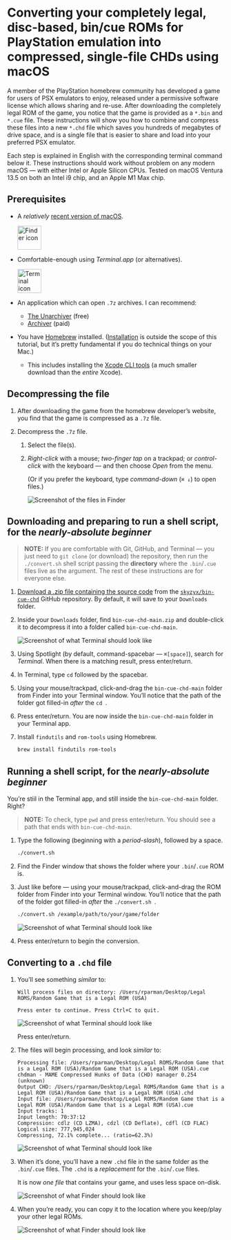 # Converting your completely legal, disc-based, bin/cue ROMs for PlayStation emulation into compressed, single-file CHDs using macOS

A member of the PlayStation homebrew community has developed a game for users of PSX emulators to enjoy, released under a permissive software license which allows sharing and re-use. After downloading the completely legal ROM of the game, you notice that the game is provided as a `*.bin` and `*.cue` file. These instructions will show you how to combine and compress these files into a new `*.chd` file which saves you hundreds of megabytes of drive space, and is a single file that is easier to share and load into your preferred PSX emulator.

Each step is explained in English with the corresponding terminal command below it. These instructions should work without problem on any modern macOS — with either Intel or Apple Silicon CPUs. Tested on macOS Ventura 13.5 on both an Intel i9 chip, and an Apple M1 Max chip.

## Prerequisites

* A _relatively_ [recent version of macOS](https://gist.github.com/skyzyx/225b59847be31b39d3d19c3a1c006862).

    <div><img src="images/finder@2x.png" alt="Finder icon" width="55"></div>

* Comfortable-enough using _Terminal.app_ (or alternatives).

    <div><img src="images/terminal@2x.png" alt="Terminal icon" width="55"></div>

* An application which can open `.7z` archives. I can recommend:

    * [The Unarchiver](https://apps.apple.com/us/app/the-unarchiver/id425424353?mt=12) (free)
    * [Archiver](https://archiverapp.com) (paid)

* You have [Homebrew](https://brew.sh) installed. ([Installation](https://mac.install.guide/homebrew/index.html) is outside the scope of this tutorial, but it’s pretty fundamental if you do technical things on your Mac.)

    * This includes installing the [Xcode CLI tools](https://mac.install.guide/homebrew/2.html) (a much smaller download than the _entire_ Xcode).

## Decompressing the file

1. After downloading the game from the homebrew developer’s website, you find that the game is compressed as a `.7z` file.

1. Decompress the `.7z` file.

    1. Select the file(s).

    1. _Right-click_ with a mouse; _two-finger tap_ on a trackpad; or _control-click_ with the keyboard — and then choose _Open_ from the menu.

        (Or if you prefer the keyboard, type _command-down_ (`⌘ ↓`) to open files.)

        ![Screenshot of the files in Finder](images/bin-cue-start@2x.png)

## Downloading and preparing to run a shell script, for the _nearly-absolute beginner_

> **NOTE:** If you are comfortable with Git, GitHub, and Terminal — you just need to `git clone` (or download) the repository, then run the `./convert.sh` shell script passing the **directory** where the `.bin`/`.cue` files live as the argument. The rest of these instructions are for everyone else.

1. [Download a .zip file containing the source code](https://github.com/skyzyx/bin-cue-chd/archive/refs/heads/main.zip) from the [`skyzyx/bin-cue-chd`](https://github.com/skyzyx/bin-cue-chd) GitHub repository. By default, it will save to your `Downloads` folder.

1. Inside your `Downloads` folder, find `bin-cue-chd-main.zip` and double-click it to decompress it into a folder called `bin-cue-chd-main`.

    ![Screenshot of what Terminal should look like](images/downloads@2x.png)

1. Using Spotlight (by default, command-spacebar — `⌘[space]`), search for _Terminal_. When there is a matching result, press enter/return.

1. In Terminal, type `cd` followed by the spacebar.

1. Using your mouse/trackpad, click-and-drag the `bin-cue-chd-main` folder from Finder into your Terminal window. You’ll notice that the path of the folder got filled-in _after_ the `cd `.

1. Press enter/return. You are now inside the `bin-cue-chd-main` folder in your Terminal app.

1. Install `findutils` and `rom-tools` using Homebrew.

    ```bash
    brew install findutils rom-tools
    ```

## Running a shell script, for the _nearly-absolute beginner_

You’re stiil in the Terminal app, and still inside the `bin-cue-chd-main` folder. Right?

> **NOTE:** To check, type `pwd` and press enter/return. You should see a path that ends with `bin-cue-chd-main`.

1. Type the following (beginning with a _period-slash_), followed by a space.

    ```bash
    ./convert.sh
    ```

1. Find the Finder window that shows the folder where your `.bin`/`.cue` ROM is.

1. Just like before — using your mouse/trackpad, click-and-drag the ROM folder from Finder into your Terminal window. You’ll notice that the path of the folder got filled-in _after_ the `./convert.sh `.

    ```bash
    ./convert.sh /example/path/to/your/game/folder
    ```

    ![Screenshot of what Terminal should look like](images/terminal-convert@2x.png)

1. Press enter/return to begin the conversion.

## Converting to a `.chd` file

1. You’ll see something _similar_ to:

    ```plain
    Will process files on directory: /Users/rparman/Desktop/Legal ROMS/Random Game that is a Legal ROM (USA)

    Press enter to continue. Press Ctrl+C to quit.
    ```

    ![Screenshot of what Terminal should look like](images/terminal-press-key@2x.png)

    Press enter/return.

1. The files will begin processing, and look _similar_ to:

    ```plain
    Processing file: /Users/rparman/Desktop/Legal ROMS/Random Game that is a Legal ROM (USA)/Random Game that is a Legal ROM (USA).cue
    chdman - MAME Compressed Hunks of Data (CHD) manager 0.254 (unknown)
    Output CHD: /Users/rparman/Desktop/Legal ROMS/Random Game that is a Legal ROM (USA)/Random Game that is a Legal ROM (USA).chd
    Input file: /Users/rparman/Desktop/Legal ROMS/Random Game that is a Legal ROM (USA)/Random Game that is a Legal ROM (USA).cue
    Input tracks: 1
    Input length: 70:37:12
    Compression: cdlz (CD LZMA), cdzl (CD Deflate), cdfl (CD FLAC)
    Logical size: 777,945,024
    Compressing, 72.1% complete... (ratio=62.3%)
    ```

    ![Screenshot of what Terminal should look like](images/terminal-converting@2x.png)

1. When it’s done, you’ll have a new `.chd` file in the same folder as the `.bin`/`.cue` files. The `.chd` is a _replacement_ for the `.bin`/`.cue` files.

    It is now _one file_ that contains your game, and uses less space on-disk.

    ![Screenshot of what Finder should look like](images/finder-done@2x.png)

1. When you’re ready, you can copy it to the location where you keep/play your other legal ROMs.

    ![Screenshot of what Finder should look like](images/copy-to-emulator@2x.png)
